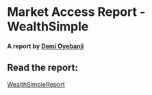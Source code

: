 #  Market Access Report - WealthSimple
#### A report by [Demi Oyebanji](mailto:oluwademiladeoyebanji@outlook.com) 

## Read the report:

[WealthSimpleReport](WealthsimpleReport.md)

